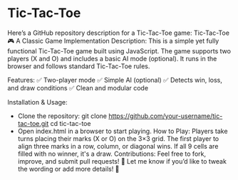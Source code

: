 # Tic-Tac-Toe
Here’s a GitHub repository description for a Tic-Tac-Toe game: Tic-Tac-Toe 🎮  A Classic Game Implementation Description: This is a simple yet fully functional Tic-Tac-Toe game built using JavaScript. The game supports two players (X and O) and includes a basic AI mode (optional). It runs in the browser and follows standard Tic-Tac-Toe rules.

Features:
✅ Two-player mode
✅ Simple AI (optional)
✅ Detects win, loss, and draw conditions
✅ Clean and modular code

Installation & Usage:
- Clone the repository:
git clone https://github.com/your-username/tic-tac-toe.git
cd tic-tac-toe
- Open index.html in a browser to start playing.
How to Play:
Players take turns placing their marks (X or O) on the 3×3 grid. The first player to align three marks in a row, column, or diagonal wins. If all 9 cells are filled with no winner, it's a draw.
Contributions:
Feel free to fork, improve, and submit pull requests! 🎉
Let me know if you’d like to tweak the wording or add more details! 🚀
